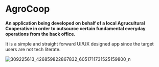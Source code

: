 # AgroCoop

**An application being developed on behalf of a local Agrucultural Cooperative in order to outsource certain fundamental everyday operations from the back office.**

It is a simple and straight forward UI/UX designed app since the target users are not tech literate.

![309225613_426859822867832_6051711731525159800_n](https://github.com/TzikoulisAthan/AgroCoop/assets/22316341/7f026d40-b73d-4e20-b44e-6001ae6c1795)

